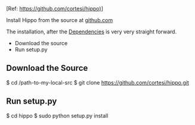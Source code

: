 &#91;Ref: [https://github.com/cortesi/hippo)](https://github.com/cortesi/hippo)]

Install Hippo from the source at [github.com](https://github.com/cortesi/hippo)

The installation, after the [Dependencies](dependencies.html) is very very
straight forward.

-   Download the source
-   Run setup.py

## Download the Source

<!--(block | syntax("bash"))-->
$ cd /path-to-my-local-src
$ git clone https://github.com/cortesi/hippo.git
<!--(end)-->

## Run setup.py

<!--(block | syntax("bash"))-->
$ cd hippo
$ sudo python setup.py install
<!--(end)-->
